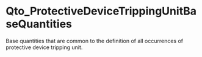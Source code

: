 # Qto_ProtectiveDeviceTrippingUnitBaseQuantities

Base quantities that are common to the definition of all occurrences of protective device tripping unit.

